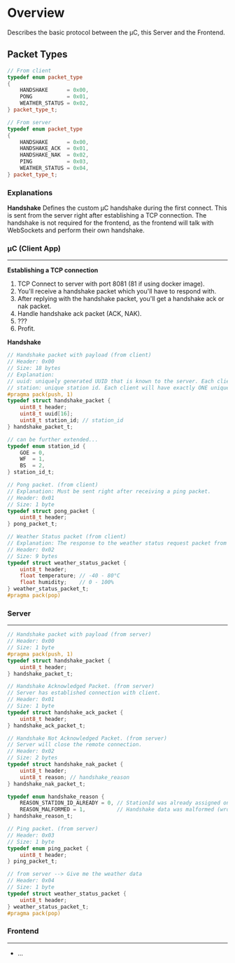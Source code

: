 # Overview
Describes the basic protocol between the µC, this Server and the Frontend.

## Packet Types
```c++
// From client
typedef enum packet_type
{
    HANDSHAKE      = 0x00,
    PONG           = 0x01,
    WEATHER_STATUS = 0x02,
} packet_type_t;

// From server
typedef enum packet_type
{
    HANDSHAKE      = 0x00,
    HANDSHAKE_ACK  = 0x01,
    HANDSHAKE_NAK  = 0x02,
    PING           = 0x03,
    WEATHER_STATUS = 0x04,
} packet_type_t;
```

### Explanations

__Handshake__
Defines the custom µC handshake during the first connect. This is sent from the server right after establishing a TCP connection. The handshake is not required for the frontend, as the frontend will talk with WebSockets and perform their own handshake.

### µC (Client App)
------------------------
__Establishing a TCP connection__
1. TCP Connect to server with port 8081 (81 if using docker image).
2. You'll receive a handshake packet which you'll have to respond with.
3. After replying with the handshake packet, you'll get a handshake ack or nak packet.
4. Handle handshake ack packet (ACK, NAK).
5. ???
6. Profit.

__Handshake__
```c
// Handshake packet with payload (from client)
// Header: 0x00
// Size: 18 bytes
// Explanation:
// uuid: uniquely generated UUID that is known to the server. Each client will have exactly ONE UUID which is registered on the server.
// station: unique station id. Each client will have exactly ONE unique stationId. The server will not allow to have duplicate station ids from different µcs.
#pragma pack(push, 1)
typedef struct handshake_packet {
    uint8_t header;
    uint8_t uuid[16];
    uint8_t station_id; // station_id
} handshake_packet_t;

// can be further extended...
typedef enum station_id {
    GOE = 0,
    WF  = 1,
    BS  = 2,
} station_id_t;

// Pong packet. (from client)
// Explanation: Must be sent right after receiving a ping packet.
// Header: 0x01
// Size: 1 byte
typedef struct pong_packet {
    uint8_t header;
} pong_packet_t;

// Weather Status packet (from client)
// Explanation: The response to the weather status request packet from the server.
// Header: 0x02
// Size: 9 bytes
typedef struct weather_status_packet {
    uint8_t header;
    float temperature; // -40 - 80°C
    float humidity;    // 0 - 100%
} weather_status_packet_t;
#pragma pack(pop)
```

### Server
------------------------
```c
// Handshake packet with payload (from server)
// Header: 0x00
// Size: 1 byte
#pragma pack(push, 1)
typedef struct handshake_packet {
    uint8_t header;
} handshake_packet_t;

// Handshake Acknowledged Packet. (from server)
// Server has established connection with client.
// Header: 0x01
// Size: 1 byte
typedef struct handshake_ack_packet {
    uint8_t header;
} handshake_ack_packet_t;

// Handshake Not Acknowledged Packet. (from server)
// Server will close the remote connection.
// Header: 0x02
// Size: 2 bytes
typedef struct handshake_nak_packet {
    uint8_t header;
    uint8_t reason; // handshake_reason
} handshake_nak_packet_t;

typedef enum handshake_reason {
    REASON_STATION_ID_ALREADY = 0, // StationId was already assigned on the server.
    REASON_MALFORMED = 1,          // Handshake data was malformed (wrong UUID).
} handshake_reason_t;

// Ping packet. (from server)
// Header: 0x03
// Size: 1 byte
typedef enum ping_packet {
    uint8_t header;
} ping_packet_t;

// from server --> Give me the weather data
// Header: 0x04
// Size: 1 byte
typedef struct weather_status_packet {
    uint8_t header;
} weather_status_packet_t;
#pragma pack(pop)
```

### Frontend
------------------------

- ...

